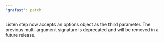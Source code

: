 ```yaml
---
"grafast": patch
---
```


Listen step now accepts an options object as the third parameter. The previous
multi-argument signature is deprecated and will be removed in a future release.
